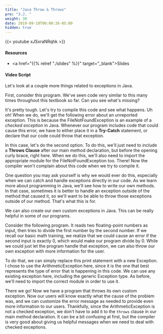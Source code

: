 ```yaml
---
title: "Java Throw & Throws"
pre: "3.J. "
weight: 30
date: 2019-09-10T00:00:26-05:00
hidden: true
---
```


{{< youtube xJSxraNRqhk >}}

#### Resources

* <a href="{{% relref "./slides" %}}" target="_blank">Slides</a>

#### Video Script

Let's look at a couple more things related to exceptions in Java.

First, consider this program. We've seen code very similar to this many times throughout this textbook so far. Can you see what's missing?

It's pretty tough. Let's try to compile this code and see what happens. Uh oh! When we do, we'll get the following error about an unreported exception. This is because the FileNotFoundException is an example of a _checked exception_ in Java. Whenever our program includes code that could cause this error, we have to either place it in a **Try-Catch** statement, or declare that our code could throw that exception.

In this case, let's do the second option. To do this, we'll just need to include a **Throws Clause** after our main method declaration, but before the opening curly brace, right here. When we do this, we'll also need to import the appropriate module for the FileNotFoundException too. There! Now the compiler won't complain about this code when we try to compile it.

One question you may ask yourself is why we would ever do this, especially when we can catch and handle exceptions directly in our code. As we learn more about programming in Java, we'll see how to write our own methods. In that case, sometimes it is better to handle an exception outside of the method that caused it, so we'll want to be able to throw those exceptions outside of our method. That's what this is for.

We can also create our own custom exceptions in Java. This can be really helpful in some of our programs.

Consider the following program. It reads two floating-point numbers as input, then tries to divide the first number by the second number. If we recall our basic math training, we realize that we could cause an error if the second input is exactly 0, which would make our program divide by 0. While we could just let the program handle that exception, we can also throw our own exception with more information for the user.

To do that, we can simply replace this print statement with a new Exception. I chose to use the ArithmeticException here, since it is the one that best represents the type of error that is happening in this code. We can use any existing exception here, including the generic Exception type. As before, we'll need to import the correct module in order to use it.

There we go! Now we have a program that throws its own custom exception. Now our users will know exactly what the cause of the problem was, and we can customize the error message as needed to provide even more information to our users. Thankfully, since the ArithmeticException is not a checked exception, we don't have to add it to the `throws` clause in our main method declaration. It can be a bit confusing at first, but the compiler is very good about giving us helpful messages when we need to deal with checked exceptions.
